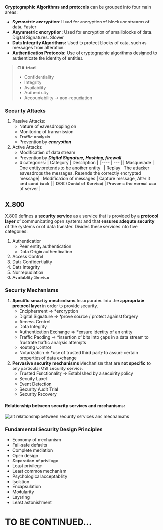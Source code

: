 **Cryptographic Algorithms and protocols** can be grouped into four main areas:
- **Symmetric encryption:** Used for encryption of blocks or streams of data. Faster
- **Asymmetric encryption:** Used for encryption of small blocks of data. Digital Signatures. Slower
- **Data Integrity Algorithms:** Used to protect blocks of data, such as messages from alteration.
- **Authentication Protocols:** Use of cryptographic algorithms designed to authenticate the identity of entities.

> **CIA triad**
> - Confidentiality
> - Integrity
> - Availability
> - Authenticity
> - Accountability -> non-repudiation

### Security Attacks
1. Passive Attacks:
	- Nature of eavesdropping on
	- Monitoring of transmission
	- Traffic analysis
	- Prevention by ***encryption***
2. Active Attacks:
	- Modification of data stream
	- Prevention by ***Digital Signature, Hashing, firewall***
	- 4 categories:
| Category | Description |
| ---- | --- |
| Masquerade | One entity pretends to be another entity | 
| Replay | The attacker eavesdrops the messages. Resends the correctly encrypted message|
| Modification of messages | Capture message, Alter it and send back |
| DOS (Denial of Service) | Prevents the normal use of server |

## X.800
X.800 defines a **security service** as a service that is provided by a **protocol layer** of communicating open systems and that **ensures adequte security** of the systems or of data transfer.
Divides these services into five categories:
1. Authentication
	- Peer entity authentication
	- Data Origin authentication
2. Access Control
3. Data Confidentiality
4. Data Integrity
5. Nonrepudiation
6. Availablity Service

### Security Mechanisms
1. **Specific security mechanisms**
	Incorporated into the **appropriate protocol layer** in order to provide security.
	* Encipherment => *encryption
	* Digital Signature => *prove source / protect against forgery
	* Access Control
	* Data Integrity
	* Authentication Exchange => *ensure identity of an entity
	*  Traffic Padding => *insertion of bits  into gaps in a data stream to frustrate traffic analysis attempts
	* Routing Control
	* Notarization => *use of trusted third party to assure certain properties of data exchange
2. **Pervasive security mechanisms**
	Mechanism that are **not specific** to any particular OSI security service.
	* Trusted Functionality => Established by a secuirity policy
	* Secuity Label
	* Event Detection
	* Security Audit Trial
	* Security Recovery

#### Relationship between security services and mechanisms:
![alt relationship between security services and mechanisms](relationship-between-services-and-mechanisms.jpg)

### Fundamental Security Design Principles
* Economy of mechanism
* Fail-safe defaults
* Complete mediation
* Open design
* Seperation of privilege
* Least privilege
* Least common mechanism
* Psychological acceptability
* Isolation
* Encapsulation
* Modularity
* Layering
* Least astonishment

# TO BE CONTINUED...
